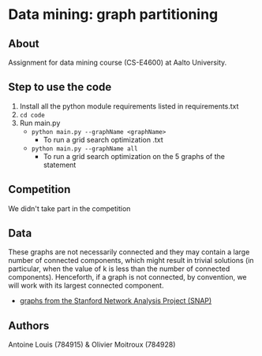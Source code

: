 # Data mining: graph partitioning

## About
Assignment for data mining course (CS-E4600) at Aalto University.

## Step to use the code
1. Install all the python module requirements listed in requirements.txt
2. ``cd code``
3. Run main.py
    * ``python main.py --graphName <graphName>``
        * To run a grid search optimization <graphName>.txt
    * ``python main.py --graphName all``
        * To run a grid search optimization on the 5 graphs of the statement
        

## Competition
We didn't take part in the competition

## Data

These graphs are not necessarily connected and they may contain a large number of connected components, which might result in trivial solutions (in particular, when the value of k is less than the number of connected components). Henceforth, if a graph is not connected, by convention,
we will work with its largest connected component.

* [graphs from the Stanford Network Analysis Project (SNAP)](http://snap.stanford.edu/data/index.html)


## Authors

Antoine Louis (784915) & Olivier Moitroux (784928)


